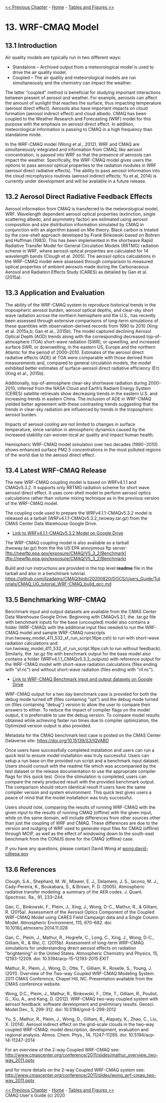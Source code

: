 <!-- BEGIN COMMENT -->

[<< Previous Chapter](CMAQ_UG_ch12_sulfur_tracking.md) - [Home](README.md) - [Tables and Figures >>](CMAQ_UG_tables_figures.md)

<!-- END COMMENT -->

# 13. WRF-CMAQ Model

## 13.1 Introduction
Air quality models are typically run in two different ways:
* Standalone – Archived output from a meteorological model is used to drive the air quality model.
* Coupled – The air quality and meteorological models are run simultaneously and the chemistry can impact the weather.

The latter “coupled” method is beneficial for studying important interactions between present of aerosol and weather. For example, aerosols can affect the amount of sunlight that reaches the surface, thus impacting temperature (aerosol direct effect). Aerosols also have important impacts on cloud formation (aerosol indirect effect) and cloud albedo. CMAQ has been coupled to the Weather Research and Forecasting (WRF) model for this purpose with the emphasis on aerosol direct effect. In addition, meteorological information is passing to CMAQ in a high frequency than standalone mode. 

In the WRF-CMAQ model (Wong et al., 2012), WRF and CMAQ are simultaneously integrated and information from CMAQ, like aerosol concentration, is passed into WRF so that the presence of aerosols can impact the weather. Specifically, the WRF-CMAQ model gives users the options to pass aerosol optical properties to the radiation modules in WRF (aerosol direct radiative effects).  The ability to pass aerosol information into the cloud microphysics routines (aerosol indirect effects; Yu et al, 2014) is currently under development and will be available in a future release.   

## 13.2 Aerosol Direct Radiative Feedback Effects
Aerosol information from CMAQ is transferred to the meteorological model, WRF.  Wavelength dependent aerosol optical properties (extinction, single scattering albedo, and asymmetry factor) are estimated using aerosol composition and size distribution information simulated by CMAQ in conjunction with an algorithm based on Mie theory.  Black carbon is treated by the core-shell approach developed by Frank Binkowski based on Bohren and Huffman (1983). This has been implemented in the shortwave Rapid Radiative Transfer Model for General Circulation Models (RRTMG) radiation scheme in WRF, where aerosol optical properties are calculated for 14 wavelength bands (Clough et al. 2005). The aerosol optics calculations in the WRF-CMAQ model were assessed through comparison to measured optical properties of ambient aerosols made during the Carbonaceous Aerosol and Radiation Effects Study (CARES) as detailed by Gan et al. (2015a).

## 13.3 Application and Evaluation 
The ability of the WRF-CMAQ system to reproduce historical trends in the tropospheric aerosol burden, aerosol optical depths, and clear-sky short wave radiation across the northern hemisphere and the U.S., has recently been assessed through extensive comparisons of long-term simulations of these quantities with observation-derived records from 1990 to 2010 (Xing et al. 2015a,b; Gan et al., 2015b). The model captured declining Aerosol Optical Depth (AOD) trends along with the corresponding decreased top-of-atmosphere (TOA) short-wave radiation (SWR), or  upwelling, and increased surface SWR, or downwelling, in the eastern US, Europe and the northern Atlantic for the period of 2000–2010. Estimates of the aerosol direct radiative effects (ADE) at TOA were comparable with those derived from measurements and, compared to general circulation models, the model exhibited better estimates of surface-aerosol direct radiative efficiency (Eτ) (Xing et al., 2015b).

Additionally, top-of-atmosphere clear-sky shortwave radiation during 2000-2010, inferred from the NASA Cloud and Earth’s Radiant Energy System (CERES) satellite retrievals show decreasing trends in the eastern U.S. and increasing trends in eastern China. The inclusion of ADE in WRF-CMAQ yielded better agreement with these contrasting trends suggesting that the trends in clear-sky radiation are influenced by trends in the tropospheric aerosol burden.

Impacts of aerosol cooling are not limited to changes in surface temperature, since variation in atmospheric dynamics caused by the increased stability can worsen local air quality and impact human health.

Hemispheric WRF-CMAQ model simulation over two decades (1990−2010) shows enhanced surface PM2.5 concentrations in the most polluted regions of the world due to the aerosol direct effect.


## 13.4 Latest WRF-CMAQ Release

The new WRF-CMAQ coupling model is based on WRFv4.1.1 and CMAQv5.3.2. It supports only RRTMG radiation scheme for short wave aerosol direct effect. It uses core-shell model to perform aerosol optics calculations rather than volume mixing technique as in the previous version of the WRF-CMAQ model. 

The coupling code used to prepare the WRFv4.1.1-CMAQv5.3.2 model is released as a tarball (WRFv4.1.1-CMAQv5.3.2_twoway.tar.gz) from the CMAS Center Data Warehouse Google Drive.
- [Link to WRFv4.1.1-CMAQv5.3.2 Model on Google Drive](https://drive.google.com/file/d/1XCxzKTeW0mHKYNm2EVTkoGoYOjpSiYF4/view?usp=sharing)

The WRF-CMAQ coupling model is also available as a tarball (twoway.tar.gz) from the the US EPA annoymous ftp server:
[ftp://newftp.epa.gov/exposure/CMAQ/V5_3_2/Benchmark](ftp://newftp.epa.gov/exposure/CMAQ/V5_3_2/Benchmark)

Build and run instructions are provided in the top level **readme** file in the tarball and also in a benchmark tutorial.
https://github.com/lizadams/CMAQ/blob/20200820/DOCS/Users_Guide/Tutorials/CMAQ_UG_tutorial_WRF-CMAQ_build_gcc.md

## 13.5 Benchmarking WRF-CMAQ

Benchmark input and output datasets are available from the CMAS Center Data Warehouse Google Drive.  Beginning with CMAQv5.3.1, the .tar.gz file with benchmark inputs for the base (uncoupled) model also contains a folder (WRF-CMAQ) with the additional input files needed to run the WRF-CMAQ model and sample WRF-CMAQ runscripts (run.twoway_model_411_532_sf_run_script.16pe.csh) to run with short-wave radiation calculations and run.twoway_model_411_532_sf_run_script.16pe.csh to run without feedback).  Similarly, the .tar.gz file with benchmark output for the base model also contains a folder (WRFv4.1.1_CMAQv5.3.2_outputs) with reference output for the WRF-CMAQ model with short-wave radiation calculations (files ending with "sf.nc") and without short-wave radiation (files ending with "nf.nc").  

- [Link to WRF-CMAQ Benchmark input and output datasets on Google Drive](https://drive.google.com/open?id=10wFNch1MkI49ZjD2XD6wK2xzDWOav2zY)

WRF-CMAQ output for a two day benchmark case is provided for both the debug mode turned off (files containing "opt") and the debug mode turned on (files containing "debug") version to allow the user to compare their answers to either. To reduce the impact of compiler flags on the model output, it is preferrable to use the debug version. To compare model results obtained while achieving faster run times due to compiler optimization, the Optimized version output is also provided.

Metadata for the CMAQ benchmark test case is posted on the CMAS Center Dataverse site: https://doi.org/10.15139/S3/IQVABD 

Once users have successfully completed installation and users can run a quick test to ensure model installation was truly successful. Users can setup a run base on the provided run script and a benchmark input dataset. Users should consult with the readme file which was accompanied by the test dataset or the release documentation to use the appropriate compiler flags for this quick test. Once the stimulation is completed, users can compare the newly produced result with the provided benchmark output. The comparison should return identical result if users have the same compiler version and system environment. This quick test gives users a peace of mind that the model installation was truly successful.

Users should note, comparing the results of running WRF-CMAQ with the given input to the results of running CMAQ (offline) with the given input, while on the same domain, will include differences from other sources other than just the coupling of WRF and CMAQ. These differences are due to the version and nudging of WRF used to generate input files for CMAQ (offline) through MCIP, as well as the effect of windowing down to the south-east benchmark from the CONUS done for the CMAQ (offline) case. 

If you have any questions, please contact David Wong at wong.david-c@epa.gov


## 13.6 References

Clough, S.A., Shephard, M. W., Mlawer, E. J., Delamere, J. S., Iacono, M. J., Cady-Pereira, K., Boukabara, S., & Brown, P. D. (2005). Atmospheric radiative transfer modeling: a summary of the AER codes. J. Quant. Spectrosc. Ra., 91, 233–244.

Gan, C., Binkowski, F., Pleim, J., Xing, J., Wong, D-C., Mathur, R., & Gilliam, R. (2015a). Assessment of the Aerosol Optics Component of the Coupled WRF-CMAQ Model using CARES Field Campaign data and a Single Column Model. Atmospheric Environment, 115, 670-682. doi: 10.1016/j.atmosenv.2014.11.028 

Gan, C., Pleim, J., Mathur, R., Hogrefe, C., Long, C., Xing, J., Wong, D-C., Gilliam, R., & Wei, C. (2015b). Assessment of long-term WRF–CMAQ simulations for understanding direct aerosol effects on radiation "brightening" in the United States. Atmospheric Chemistry and Physics, 15, 12193-12209. doi: 10.5194/acp-15-12193-2015 EXIT

Mathur, R., Pleim, J., Wong, D., Otte, T., Gilliam, R., Roselle, S., Young, J. (2011). Overview of the Two-way Coupled WRF-CMAQ Modeling System. 2011 CMAS Conference, Chapel Hill, NC. Presentation available from the CMAS conference website. 

Wong, D.C., Pleim, J., Mathur, R., Binkowski, F., Otte, T., Gilliam, R., Pouliot, G., Xiu, A., and Kang, D. (2012). WRF-CMAQ two-way coupled system with aerosol feedback: software development and preliminary results. Geosci. Model Dev., 5, 299-312. doi: 10.5194/gmd-5-299-2012

Yu, S., Mathur, R., Pleim, J., Wong, D., Gilliam, R., Alapaty, K., Zhao, C., Liu, X. (2014). Aerosol indirect effect on the grid-scale clouds in the two-way coupled WRF-CMAQ: model description, development, evaluation and regional analysis.  Atmos. Chem. Phys., 14, 11247–11285. doi: 10.5194/acp-14-11247-2014

For an overview of the 2-way Coupled WRF-CMAQ see: http://www.cmascenter.org/conference/2011/slides/mathur_overview_two-way_2011.pptx

and for more details on the 2-way Coupled WRF-CMAQ system see: http://www.cmascenter.org/conference/2011/slides/wong_wrf-cmaq_two-way_2011.pptx

<!-- BEGIN COMMENT -->

[<< Previous Chapter](CMAQ_UG_ch12_sulfur_tracking.md) - [Home](README.md) - [Tables and Figures >>](CMAQ_UG_tables_figures.md)<br>
CMAQ User's Guide (c) 2020<br>

<!-- END COMMENT -->
